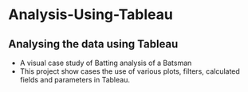 # Analysis-Using-Tableau
## Analysing the data using Tableau
* A visual case study of Batting analysis of a Batsman
* This project show cases the use of various plots, filters, calculated fields and parameters in Tableau.
